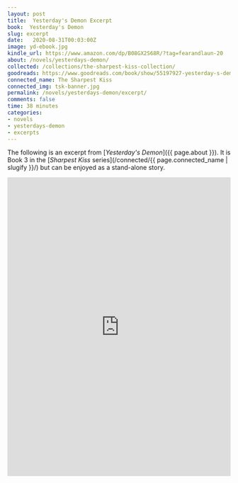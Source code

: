 ```yaml
---
layout: post
title:  Yesterday's Demon Excerpt
book:  Yesterday's Demon
slug: excerpt
date:   2020-08-31T00:03:00Z
image: yd-ebook.jpg
kindle_url: https://www.amazon.com/dp/B08GX2S68R/?tag=fearandlaun-20
about: /novels/yesterdays-demon/
collected: /collections/the-sharpest-kiss-collection/
goodreads: https://www.goodreads.com/book/show/55197927-yesterday-s-demon
connected_name: The Sharpest Kiss
connected_img: tsk-banner.jpg
permalink: /novels/yesterdays-demon/excerpt/
comments: false
time: 38 minutes
categories: 
- novels
- yesterdays-demon
- excerpts
---
```


The following is an excerpt from [*Yesterday's Demon*]({{ page.about }}). It is Book 3 in the [*Sharpest Kiss* series](/connected/{{ page.connected_name | slugify }}/) but can be enjoyed as a stand-alone story. 

<iframe type="text/html" width="650" height="675" frameborder="0" allowfullscreen style="max-width:100%" src="https://read.amazon.com/kp/card?asin=B08GX2S68R&preview=inline&linkCode=kpe&ref_=cm_sw_r_kb_dp_X-NsFb8PG9YPW&tag=fearandlaun-20" ></iframe>
